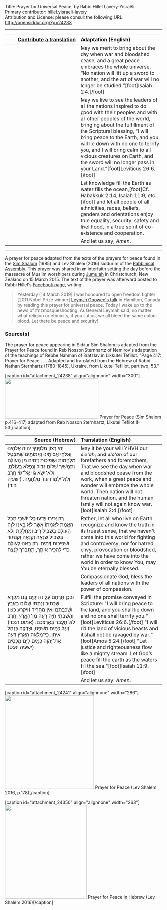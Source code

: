 <html>
<head></head>
<body>
Title: Prayer for Universal Peace, by Rabbi Hillel Lavery-Yisraëli<br />
Primary contributor: hillel.yisraeli-lavery<br />
Attribution and License: please consult the following URL: <a href="http://opensiddur.org/?p=24233">http://opensiddur.org/?p=24233</a>
<p />
<hr />

<table style="margin-left: auto;margin-right: auto;" class="draggable">
<thead><tr><th id="x" style="text-align: right;"><a href="https://opensiddur.org/contributing/upload/">Contribute a translation</a></th><th style="text-align: left;">Adaptation (English)</th></tr></thead>
<tbody>
<tr><td style="vertical-align:top;" width="46%">
<div class="liturgy"><span lang="he">

</span></div></td>
 
<td style="vertical-align:top;" width="53%">
<div class="english">
May we merit to bring about the day when war and bloodshed cease, 
and a great peace embraces the whole universe. 
“No nation will lift up a sword to another, 
and the art of war will no longer be studied.”[foot]Isaiah 2:4.[/foot]
</div></td></tr>


<tr><td style="vertical-align:top;" width="46%">
<div class="liturgy"><span lang="he">

</span></div></td>
 
<td style="vertical-align:top;" width="53%">
<div class="english">
May we live to see the leaders of all the nations 
inspired to do good with their peoples 
and with all other peoples of the world, 
bringing about the fulfillment of the Scriptural blessing, 
“I will bring peace to the Earth, 
and you will lie down with no one to terrify you, 
and I will bring calm to all vicious creatures on Earth, 
and the sword will no longer pass in your Land.”[foot]Leviticus 26:6.[/foot]
</div></td></tr>


<tr><td style="vertical-align:top;" width="46%">
<div class="liturgy"><span lang="he">

</span></div></td>
 
<td style="vertical-align:top;" width="53%">
<div class="english">
Let knowledge fill the Earth as water fills the ocean,[foot]Cf. Habakkuk 2:14, Isaiah 11:9, etc.[/foot]
and let all people of all ethnicities, races, beliefs, genders and orientations 
enjoy true equality, security, safety and livelihood, 
in a true spirit of co-existence and cooperation.
</div></td></tr>


<tr><td style="vertical-align:top;" width="46%">
<div class="liturgy"><span lang="he">

</span></div></td>
 
<td style="vertical-align:top;" width="53%">
<div class="english">
And let us say, <em>Amen</em>.
</div></td></tr>
</tbody></table>

<hr />

A prayer for peace adapted from the texts of the prayers for peace found in the <a href="https://en.wikipedia.org/wiki/Siddur_Sim_Shalom">Sim Shalom</a> (1985) and Lev Shalem (2016) siddurim of the <a href="https://en.wikipedia.org/wiki/Rabbinical_Assembly">Rabbinical Assembly</a>. This prayer was shared in an interfaith setting the day before the massacre of Muslim worshipers during <a href="https://en.wikipedia.org/wiki/Jumu%27ah">Jumu'ah</a> in Christchurch, New Zealand on 15 March 2015. The text of the prayer was afterward posted to Rabbi Hillel's <a href="https://www.facebook.com/photo.php?fbid=10161568169745300&set=a.10155092392955300&type=3">Facebook page</a>, writing:

<blockquote>Yesterday [14 March 2019] I was honoured to open freedom fighter [2011 Nobel Prize winner] <a href="https://www.facebook.com/events/2278748189034782/">Leymah Gbowee's talk</a> in Hamilton, Canada by reading this prayer for universal peace. Today I wake up to the news of #nzmosqueshooting. As General Leymah said, no matter what religion or ethnicity, if you cut us, we all bleed the same colour blood. Let there be peace and security!</blockquote>


<h3>Source(s)</h3>

The prayer for peace appearing in Siddur Sim Shalom is adapted from the Prayer for Peace found in Reb Nosson Sternhartz of Nemirov's adaptation of the teachings of Rebbe Nahman of Bratzlav in Likkutei Tefillot. "Page 417: Prayer for Peace . . . Adapted and translated from the Hebrew of Rabbi Nathan Sternhartz (1780-1845), Ukraine, from Likutei Tefillot, part two, 53."

[caption id="attachment_24238" align="alignnone" width="300"]<a href="https://opensiddur.org/wp-content/uploads/2019/03/Prayer-for-Peace-Sim-Shalom-p.416-417-adapted-from-Reb-Nosson-Sternhartz-Likutei-Tefilot-II-53.png"><img src="https://opensiddur.org/wp-content/uploads/2019/03/Prayer-for-Peace-Sim-Shalom-p.416-417-adapted-from-Reb-Nosson-Sternhartz-Likutei-Tefilot-II-53-300x129.png" alt="" width="300" height="129" class="size-medium wp-image-24238" /></a> Prayer for Peace (Sim Shalom p.416-417) adapted from Reb Nosson Sternhartz, Likutei Tefilot II-53[/caption]

<table style="margin-left: auto;margin-right: auto;" class="draggable">
<thead><tr><th id="x" style="text-align: right;">Source (Hebrew)</th><th style="text-align: left;">Translation (English)</th></tr></thead>
<tbody>
<tr><td style="vertical-align:top;" width="46%">
<div class="liturgy"><span lang="he">
יְהִי רָצוֹן מִלְפָנֶֽיךָ יהוה אֱלֹהֵינוּ וֵאלֹהֵי אֲבוֹתֵֽינוּ וְאִמּוֹתֵֽינוּ
שֶׁתְּבַטֵּל מִלְחָמוֹת וּשְׁפִיכוּת דָּמִים מִן הָעוֹלָם
וְתָמְשִׁיךְ שָׁלוֹם גָּדוֹל וְנִפְלָא בָּעוֹלָם,
וְלֹא־יִשָּׂא גוֹי אֶל־גּוֹי חֶֽרֶב 
וְלֹא־יִלְמְדוּ עוֹד מִלְחָמָה. <span class="citation">(ישעיה ב:ד)</span>
</span></div></td>
 
<td style="vertical-align:top;" width="53%">
<div class="english">
May it be your will YHVH our <em>elo'ah</em>, and <em>elo'ah</em> of our forefathers and foremothers,
That we see the day when war and bloodshed cease from the work, 
when a great peace and wonder will embrace the whole world.
Then nation will not threaten nation,
and the human family will not again know war.[foot]Isaiah 2:4.[/foot]
</div></td></tr>


<tr><td style="vertical-align:top;" width="46%">
<div class="liturgy"><span lang="he">
רַק יַכִּֽירוּ וְיֵדְעוּ כׇּל־יוֹשְׁבֵי תֵבֵל הָאֱמֶת לַאֲמִתּוֹ
אֲשֶׁר לֹא בָֽאנוּ לָזֶה הָעוֹלָם בִּשְׁבִיל רִיב וּמַחֲלֹֽקֶת
וְלֹא בִּשְׁבִיל שִׂנְאָה וְקִנְאָה וְקִנְתּוּר וּשְׁפִיכוּת דָּמִים.
רַק בָּֽאנוּ לָעוֹלָם כְּדֵי לְהַכִּיר אוֹתְךָ, תִּתְבָּרַךְ לָנֶֽצַח.
</span></div></td>
 
<td style="vertical-align:top;" width="53%">
<div class="english">
Rather, let all who live on Earth recognize and know the truth in its truest sense,
that we haven't come into this world for fighting and controversy,
nor for hatred, envy, provocation or bloodshed,
rather we have come into the world in order to know You, may You be eternally blessed.
</div></td></tr>


<tr><td style="vertical-align:top;" width="46%">
<div class="liturgy"><span lang="he">

</span></div></td>
 
<td style="vertical-align:top;" width="53%">
<div class="english">
Compassionate God, bless the leaders of all nations with the power of compassion.
</div></td></tr>


<tr><td style="vertical-align:top;" width="46%">
<div class="liturgy"><span lang="he">
וּבְכֵן תְּרַחֵם עָלֵֽינוּ וִיקֻיַּם בָּֽנוּ מִקְרָא שֶׁכָּתוּב׃
וְנָתַתִּֽי שָׁלוֹם בָּאָֽרֶץ 
וּשְׁכַבְתֶּם וְאֵין מַחֲרִיד <span class="citation">(ויקרע כו:ו)</span>
וְהִשְׁבַּתִּֽי חַיָּה רָעָה מִן־הָאָֽרֶץ 
וְחֶֽרֶב לֹא־תַעֲבֹר בְּאַרְצְכֶם. <span class="citation">(אמוס ה:כד)</span>
וְיִגַּל כַּמַּֽיִם מִשְׁפָּט, וּצְדָקָה כְּנַֽחַל אֵיתָן.
כִּי־מָלְאָה הָאָֽרֶץ דֵּעָה אֶת־יְהוָה כַּמַּֽיִם לַיָּם מְכַסִּים׃ <span class="citation">(ישעיה יא:ט)</span>
</span></div></td>
 
<td style="vertical-align:top;" width="53%">
<div class="english">
Fulfill the promise conveyed in Scripture:
"I will bring peace to the land,
and you shall lie down and no one shall terrify you."[foot]Leviticus 26:6.[/foot]
"I will rid the land of vicious beasts 
and it shall not be ravaged by war."[foot]Amos 5:24.[/foot]
"Let justice and righteousness flow like a mighty stream. 
Let God’s peace fill the earth as the waters fill the sea."[foot]Isaiah 11:9.[/foot] 
</div></td></tr>


<tr><td style="vertical-align:top;" width="46%">
<div class="liturgy"><span lang="he">

</span></div></td>
 
<td style="vertical-align:top;" width="53%">
<div class="english">
And let us say: <em>Amen</em>.
</div></td></tr>
</tbody></table>


[caption id="attachment_24241" align="alignnone" width="286"]<a href="https://opensiddur.org/wp-content/uploads/2019/03/Prayer-for-Peace-Lev-Shalem-p.178.png"><img src="https://opensiddur.org/wp-content/uploads/2019/03/Prayer-for-Peace-Lev-Shalem-p.178-286x300.png" alt="" width="286" height="300" class="size-medium wp-image-24241" /></a> Prayer for Peace (Lev Shalem 2016, p.178)[/caption]

[caption id="attachment_24350" align="alignnone" width="263"]<a href="https://opensiddur.org/wp-content/uploads/2019/03/Prayer-for-Peace-Lev-Shalem-p.178-Hebrew.jpg"><img src="https://opensiddur.org/wp-content/uploads/2019/03/Prayer-for-Peace-Lev-Shalem-p.178-Hebrew-263x300.jpg" alt="" width="263" height="300" class="size-medium wp-image-24350" /></a> Prayer for Peace in Hebrew (Lev Shalem 2016)[/caption]
</body>
</html>